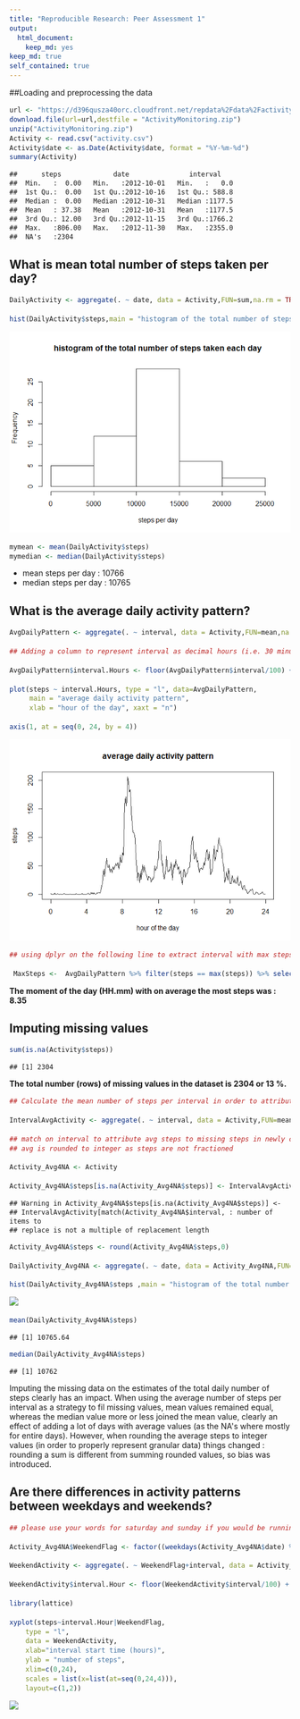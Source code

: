 ```yaml
---
title: "Reproducible Research: Peer Assessment 1"
output: 
  html_document: 
    keep_md: yes
keep_md: true
self_contained: true
---
```





##Loading and preprocessing the data  


```r
url <- "https://d396qusza40orc.cloudfront.net/repdata%2Fdata%2Factivity.zip"
download.file(url=url,destfile = "ActivityMonitoring.zip")
unzip("ActivityMonitoring.zip")
Activity <- read.csv("activity.csv")
Activity$date <- as.Date(Activity$date, format = "%Y-%m-%d")
summary(Activity)
```

```
##      steps             date               interval     
##  Min.   :  0.00   Min.   :2012-10-01   Min.   :   0.0  
##  1st Qu.:  0.00   1st Qu.:2012-10-16   1st Qu.: 588.8  
##  Median :  0.00   Median :2012-10-31   Median :1177.5  
##  Mean   : 37.38   Mean   :2012-10-31   Mean   :1177.5  
##  3rd Qu.: 12.00   3rd Qu.:2012-11-15   3rd Qu.:1766.2  
##  Max.   :806.00   Max.   :2012-11-30   Max.   :2355.0  
##  NA's   :2304
```

## What is mean total number of steps taken per day?  


```r
DailyActivity <- aggregate(. ~ date, data = Activity,FUN=sum,na.rm = TRUE)

hist(DailyActivity$steps,main = "histogram of the total number of steps taken each day", xlab = "steps per day")
```

![](PA1_template_files/figure-html/mean-1.png)<!-- -->

```r
mymean <- mean(DailyActivity$steps)
mymedian <- median(DailyActivity$steps)
```
     
 - mean steps per day : 10766
 - median steps per day : 10765
  
## What is the average daily activity pattern?  


```r
AvgDailyPattern <- aggregate(. ~ interval, data = Activity,FUN=mean,na.rm = TRUE)

## Adding a column to represent interval as decimal hours (i.e. 30 minutes is 0.50 hours)

AvgDailyPattern$interval.Hours <- floor(AvgDailyPattern$interval/100) + (AvgDailyPattern$interval/100-floor(AvgDailyPattern$interval/100))/0.6

plot(steps ~ interval.Hours, type = "l", data=AvgDailyPattern, 
     main = "average daily activity pattern",
     xlab = "hour of the day", xaxt = "n")

axis(1, at = seq(0, 24, by = 4))
```

![](PA1_template_files/figure-html/avgdaily-1.png)<!-- -->

```r
## using dplyr on the following line to extract interval with max steps

 MaxSteps <-  AvgDailyPattern %>% filter(steps == max(steps)) %>% select(interval,steps)
```

   **The moment of the day (HH.mm) with on average the most steps was  : 8.35**   

## Imputing missing values  


```r
sum(is.na(Activity$steps))
```

```
## [1] 2304
```
  
   **The total number (rows) of missing values in the dataset is 2304 or 13 %.**  
   

```r
## Calculate the mean number of steps per interval in order to attribute that value to the NA's in the dataset

IntervalAvgActivity <- aggregate(. ~ interval, data = Activity,FUN=mean,na.rm = TRUE)

## match on interval to attribute avg steps to missing steps in newly created Activity dataset
## avg is rounded to integer as steps are not fractioned

Activity_Avg4NA <- Activity

Activity_Avg4NA$steps[is.na(Activity_Avg4NA$steps)] <- IntervalAvgActivity[match(Activity_Avg4NA$interval,IntervalAvgActivity$interval),2]
```

```
## Warning in Activity_Avg4NA$steps[is.na(Activity_Avg4NA$steps)] <-
## IntervalAvgActivity[match(Activity_Avg4NA$interval, : number of items to
## replace is not a multiple of replacement length
```

```r
Activity_Avg4NA$steps <- round(Activity_Avg4NA$steps,0)

DailyActivity_Avg4NA <- aggregate(. ~ date, data = Activity_Avg4NA,FUN=sum,na.rm = TRUE)

hist(DailyActivity_Avg4NA$steps ,main = "histogram of the total number of steps taken each day", xlab = "steps per day")
```

![](PA1_template_files/figure-html/unnamed-chunk-2-1.png)<!-- -->

```r
mean(DailyActivity_Avg4NA$steps)
```

```
## [1] 10765.64
```

```r
median(DailyActivity_Avg4NA$steps)
```

```
## [1] 10762
```


Imputing the missing data on the estimates of the total daily number of steps clearly has an impact.
  When using the average number of steps per interval as a strategy to fil missing values, mean values remained equal, whereas the median value more or less joined the mean value, clearly an effect of adding a lot of days with average values (as the NA's where mostly for entire days).
  However, when rounding the average steps to integer values (in order to properly represent granular data) things changed : rounding a sum is different from summing rounded values, so bias was introduced.    
  
  
##  Are there differences in activity patterns between weekdays and weekends?
  


```r
## please use your words for saturday and sunday if you would be running the line of code below

Activity_Avg4NA$WeekendFlag <- factor((weekdays(Activity_Avg4NA$date) %in% c("zaterdag","zondag")), levels=c(TRUE, FALSE), labels=c('weekend', 'weekday'))

WeekendActivity <- aggregate(. ~ WeekendFlag+interval, data = Activity_Avg4NA,FUN=mean,na.rm = TRUE)

WeekendActivity$interval.Hour <- floor(WeekendActivity$interval/100) + (WeekendActivity$interval/100-floor(WeekendActivity$interval/100))/0.6

library(lattice)

xyplot(steps~interval.Hour|WeekendFlag, 
    type = "l",
    data = WeekendActivity,
    xlab="interval start time (hours)", 
    ylab = "number of steps",
    xlim=c(0,24),
    scales = list(x=list(at=seq(0,24,4))),
    layout=c(1,2))
```

![](PA1_template_files/figure-html/unnamed-chunk-3-1.png)<!-- -->

  
